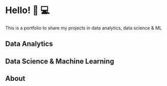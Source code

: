 # Hello! :wave: :computer:
This is a portfolio to share my projects in data analytics, data science &amp; ML 

## Data Analytics

## Data Science & Machine Learning

## About

